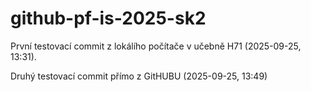 # github-pf-is-2025-sk2

První testovací commit z lokálího počítače v učebně H71 (2025-09-25, 13:31).

Druhý testovací commit přímo z GitHUBU (2025-09-25, 13:49)
